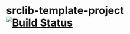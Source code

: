 # srclib-template-project [![Build Status](https://travis-ci.org/sourcegraph/srclib-template-project.png?branch=master)](https://travis-ci.org/sourcegraph/srclib-template-project)

